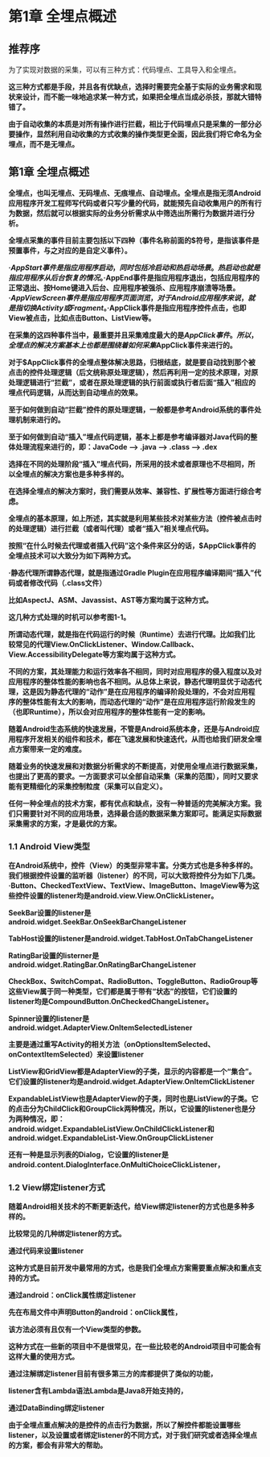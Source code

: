 # 第1章 全埋点概述

## 推荐序

​		为了实现对数据的采集，可以有三种方式：代码埋点、工具导入和全埋点。	

**这三种方式都是手段，并且各有优缺点，选择时需要完全基于实际的业务需求和现状来设计，而不能一味地追求某一种方式，如果把全埋点当成必杀技，那就大错特错了。**

**由于自动收集的本质是对所有操作进行拦截，相比于代码埋点只是采集的一部分必要操作，显然利用自动收集的方式收集的操作类型更全面，因此我们将它命名为全埋点，而不是无埋点。**

## 第1章 全埋点概述

**全埋点，也叫无埋点、无码埋点、无痕埋点、自动埋点。全埋点是指无须Android应用程序开发工程师写代码或者只写少量的代码，就能预先自动收集用户的所有行为数据，然后就可以根据实际的业务分析需求从中筛选出所需行为数据并进行分析。**

**全埋点采集的事件目前主要包括以下四种（事件名称前面的$符号，是指该事件是预置事件，与之对应的是自定义事件）。**

**·$AppStart事件是指应用程序启动，同时包括冷启动和热启动场景。热启动也就是指应用程序从后台恢复的情况。·$AppEnd事件是指应用程序退出，包括应用程序的正常退出、按Home键进入后台、应用程序被强杀、应用程序崩溃等场景。·$AppViewScreen事件是指应用程序页面浏览，对于Android应用程序来说，就是指切换Activity或Fragment。·$AppClick事件是指应用程序控件点击，也即View被点击，比如点击Button、ListView等。**

**在采集的这四种事件当中，最重要并且采集难度最大的是$AppClick事件。所以，全埋点的解决方案基本上也都是围绕着如何采集$AppClick事件来进行的。**

**对于$AppClick事件的全埋点整体解决思路，归根结底，就是要自动找到那个被点击的控件处理逻辑（后文统称原处理逻辑），然后再利用一定的技术原理，对原处理逻辑进行“拦截”，或者在原处理逻辑的执行前面或执行者后面“插入”相应的埋点代码逻辑，从而达到自动埋点的效果。**

**至于如何做到自动“拦截”控件的原处理逻辑，一般都是参考Android系统的事件处理机制来进行的。**

**至于如何做到自动“插入”埋点代码逻辑，基本上都是参考编译器对Java代码的整体处理流程来进行的，即：JavaCode --> .java --> .class --> .dex**

**选择在不同的处理阶段“插入”埋点代码，所采用的技术或者原理也不尽相同，所以全埋点的解决方案也是多种多样的。**

**在选择全埋点的解决方案时，我们需要从效率、兼容性、扩展性等方面进行综合考虑。**

**全埋点的基本原理，如上所述，其实就是利用某些技术对某些方法（控件被点击时的处理逻辑）进行拦截（或者叫代理）或者“插入”相关埋点代码。**

**按照“在什么时候去代理或者插入代码”这个条件来区分的话，$AppClick事件的全埋点技术可以大致分为如下两种方式。**

**·静态代理所谓静态代理，就是指通过Gradle Plugin在应用程序编译期间“插入”代码或者修改代码（.class文件）**

**比如AspectJ、ASM、Javassist、AST等方案均属于这种方式。**

**这几种方式处理的时机可以参考图1-1。**

**所谓动态代理，就是指在代码运行的时候（Runtime）去进行代理。比如我们比较常见的代理View.OnClickListener、Window.Callback、View.AccessibilityDelegate等方案均属于这种方式。**

**不同的方案，其处理能力和运行效率各不相同，同时对应用程序的侵入程度以及对应用程序的整体性能的影响也各不相同。从总体上来说，静态代理明显优于动态代理，这是因为静态代理的“动作”是在应用程序的编译阶段处理的，不会对应用程序的整体性能有太大的影响，而动态代理的“动作”是在应用程序运行阶段发生的（也即Runtime），所以会对应用程序的整体性能有一定的影响。**

**随着Android生态系统的快速发展，不管是Android系统本身，还是与Android应用程序开发相关的组件和技术，都在飞速发展和快速迭代，从而也给我们研发全埋点方案带来一定的难度。**

**随着业务的快速发展和对数据分析需求的不断提高，对使用全埋点进行数据采集，也提出了更高的要求。一方面要求可以全部自动采集（采集的范围），同时又要求能有更精细化的采集控制粒度（采集可以自定义）。**

**任何一种全埋点的技术方案，都有优点和缺点，没有一种普适的完美解决方案。我们只需要针对不同的应用场景，选择最合适的数据采集方案即可。能满足实际数据采集需求的方案，才是最优的方案。**

### 1.1 Android View类型

**在Android系统中，控件（View）的类型非常丰富。分类方式也是多种多样的。我们根据控件设置的监听器（listener）的不同，可以大致将控件分为如下几类。·Button、CheckedTextView、TextView、ImageButton、ImageView等为这些控件设置的listener均是android.view.View.OnClickListener。**

**SeekBar设置的listener是android.widget.SeekBar.OnSeekBarChangeListener**

**TabHost设置的listener是android.widget.TabHost.OnTabChangeListener**

**RatingBar设置的listerner是android.widget.RatingBar.OnRatingBarChangeListener**

**CheckBox、SwitchCompat、RadioButton、ToggleButton、RadioGroup等这些View属于同一种类型，它们都是属于带有“状态”的按钮，它们设置的listener均是CompoundButton.OnCheckedChangeListener。**

**Spinner设置的listener是android.widget.AdapterView.OnItemSelectedListener**

**主要是通过重写Activity的相关方法（onOptionsItemSelected、onContextItemSelected）来设置listener**

**ListView和GridView都是AdapterView的子类，显示的内容都是一个“集合”。它们设置的listener均是android.widget.AdapterView.OnItemClickListener**

**ExpandableListView也是AdapterView的子类，同时也是ListView的子类。它的点击分为ChildClick和GroupClick两种情况，所以，它设置的listener也是分为两种情况，即：android.widget.ExpandableListView.OnChildClickListener和android.widget.ExpandableList-View.OnGroupClickListener**

**还有一种是显示列表的Dialog，它设置的listener是android.content.DialogInterface.OnMultiChoiceClickListener，**

### 1.2 View绑定listener方式

**随着Android相关技术的不断更新迭代，给View绑定listener的方式也是多种多样的。**

**比较常见的几种绑定listener的方式。**

**通过代码来设置listener**

**这种方式是目前开发中最常用的方式，也是我们全埋点方案需要重点解决和重点支持的方式。**

**通过android：onClick属性绑定listener**

**先在布局文件中声明Button的android：onClick属性，**

**该方法必须有且仅有一个View类型的参数。**

**这种方式在一些新的项目中不是很常见，在一些比较老的Android项目中可能会有这样大量的使用方式。**

**通过注解绑定listener目前有很多第三方的库都提供了类似的功能，**

**listener含有Lambda语法Lambda是Java8开始支持的，**

**通过DataBinding绑定listener**

**由于全埋点重点解决的是控件的点击行为数据，所以了解控件都能设置哪些listener，以及设置或者绑定listener的不同方式，对于我们研究或者选择全埋点的方案，都会有非常大的帮助。**
